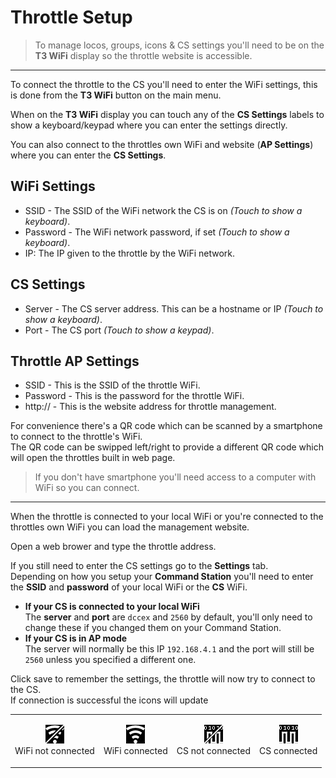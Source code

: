 # Throttle Setup

> To manage locos, groups, icons & CS settings you'll need to be on the **T3 WiFi** display so the throttle website is accessible.

---

To connect the throttle to the CS you'll need to enter the WiFi settings, this is done from the **T3 WiFi** button on the main menu.

When on the **T3 WiFi** display you can touch any of the **CS Settings** labels to show a keyboard/keypad where you can enter the settings directly.

You can also connect to the throttles own WiFi and website (**AP Settings**) where you can enter the **CS Settings**.

## WiFi Settings
* SSID - The SSID of the WiFi network the CS is on *(Touch to show a keyboard)*.
* Password - The WiFi network password, if set *(Touch to show a keyboard)*.
* IP: The IP given to the throttle by the WiFi network.

## CS Settings
* Server - The CS server address. This can be a hostname or IP *(Touch to show a keyboard)*.
* Port - The CS port *(Touch to show a keypad)*.

## Throttle AP Settings
* SSID - This is the SSID of the throttle WiFi.
* Password - This is the password for the throttle WiFi.
* http:// - This is the website address for throttle management.

For convenience there's a QR code which can be scanned by a smartphone to connect to the throttle's WiFi.\
The QR code can be swipped left/right to provide a different QR code which will open the throttles built in web page.

> If you don't have smartphone you'll need access to a computer with WiFi so you can connect.

---

When the throttle is connected to your local WiFi or you're connected to the throttles own WiFi you can load the management website. 

Open a web brower and type the throttle address.

If you still need to enter the CS settings go to the **Settings** tab.\
Depending on how you setup your **Command Station** you'll need to enter the **SSID** and **password** of your local WiFi or the **CS** WiFi.

* **If your CS is connected to your local WiFi**\
The **server** and **port** are `dccex` and `2560` by default, you'll only need to change these if you changed them on your Command Station.
* **If your CS is in AP mode**\
The server will normally be this IP `192.168.4.1` and the port will still be `2560` unless you specified a different one.

Click save to remember the settings, the throttle will now try to connect to the CS.\
If connection is successful the icons will update

|   |   |   |   |
|---|---|---|---|
| <p align="center"><img src="../data/icons/wifi-disconnected.bmp" width="30"><br />WiFi not connected</p> | <p align="center"><img src="../data/icons/wifi-connected.bmp" width="30"><br />WiFi connected</p> | <p align="center"><img src="../data/icons/cs-disconnected.bmp" width="30"><br />CS not connected</p> | <p align="center"><img src="../data/icons/cs-connected.bmp" width="30"><br />CS connected</p> |
